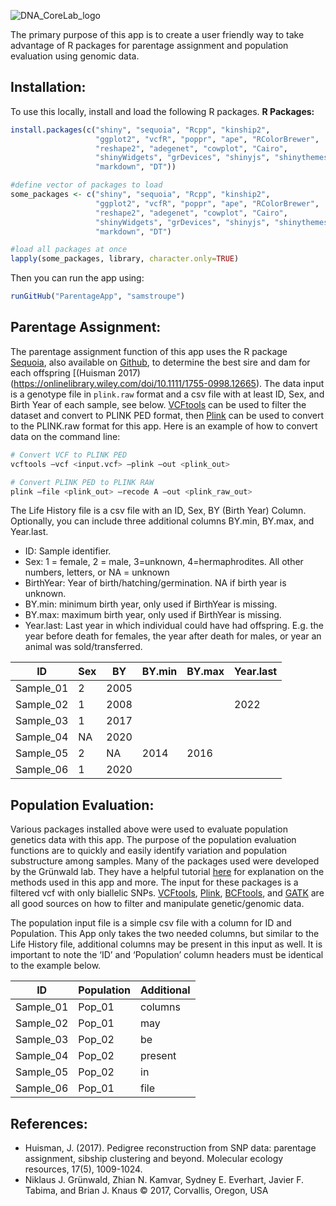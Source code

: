 
![DNA_CoreLab_logo](https://github.com/user-attachments/assets/dc990a43-7b10-466b-bd4b-040308990ba7)

The primary purpose of this app is to create a user friendly way to take advantage of R packages for parentage assignment and population evaluation using genomic data.

## Installation:
To use this locally, install and load the following R packages.
**R Packages:**
```R
install.packages(c("shiny", "sequoia", "Rcpp", "kinship2",
                   "ggplot2", "vcfR", "poppr", "ape", "RColorBrewer",
                   "reshape2", "adegenet", "cowplot", "Cairo",
                   "shinyWidgets", "grDevices", "shinyjs", "shinythemes",
                   "markdown", "DT"))

#define vector of packages to load
some_packages <- c("shiny", "sequoia", "Rcpp", "kinship2", 
                   "ggplot2", "vcfR", "poppr", "ape", "RColorBrewer", 
                   "reshape2", "adegenet", "cowplot", "Cairo", 
                   "shinyWidgets", "grDevices", "shinyjs", "shinythemes",
                   "markdown", "DT")

#load all packages at once
lapply(some_packages, library, character.only=TRUE)
```

Then you can run the app using:
```R
runGitHub("ParentageApp", "samstroupe")
```

## Parentage Assignment:
The parentage assignment function of this app uses the R package [Sequoia](https://jiscah.github.io/index.html), also available on [Github](https://github.com/JiscaH/sequoia), to determine the best sire and dam for each offspring [(Huisman 2017)(https://onlinelibrary.wiley.com/doi/10.1111/1755-0998.12665). The data input is a genotype file in `plink.raw` format and a csv file with at least ID, Sex, and Birth Year of each sample, see below. [VCFtools](https://vcftools.github.io/man_latest.html) can be used to filter the dataset and convert to PLINK PED format, then [Plink](https://www.cog-genomics.org/plink2/) can be used to convert to the PLINK.raw format for this app. Here is an example of how to convert data on the command line:
```bash
# Convert VCF to PLINK PED
vcftools –vcf <input.vcf> –plink –out <plink_out>

# Convert PLINK PED to PLINK RAW
plink –file <plink_out> –recode A –out <plink_raw_out>
```

The Life History file is a csv file with an ID, Sex, BY (Birth Year) Column. Optionally, you can include three additional columns BY.min, BY.max, and Year.last.

- ID: Sample identifier.
- Sex: 1 = female, 2 = male, 3=unknown, 4=hermaphrodites. All other numbers, letters, or NA = unknown
- BirthYear: Year of birth/hatching/germination. NA if birth year is unknown.
- BY.min: minimum birth year, only used if BirthYear is missing.
- BY.max: maximum birth year, only used if BirthYear is missing.
- Year.last: Last year in which individual could have had offspring. E.g. the year before death for females, the year after death for males, or year an animal was sold/transferred.

| ID | Sex | BY | BY.min | BY.max | Year.last |
| ----------- | ----------- | ----------- | ----------- | ----------- | ----------- |
| Sample_01 | 2 | 2005 | |||
| Sample_02 | 1 | 2008 | || 2022|
| Sample_03 | 1 | 2017 | |||
| Sample_04 | NA | 2020 | |||
| Sample_05 | 2 | NA |2014|2016||
| Sample_06 | 1 | 2020 ||||

## Population Evaluation:
Various packages installed above were used to evaluate population genetics data with this app. The purpose of the population evaluation functions are to quickly and easily identify variation and population substructure among samples. Many of the packages used were developed by the Grünwald lab. They have a helpful tutorial [here](https://grunwaldlab.github.io/Population_Genetics_in_R/index.html) for explanation on the methods used in this app and more. The input for these packages is a filtered vcf with only biallelic SNPs. [VCFtools](https://vcftools.github.io/man_latest.html), [Plink](https://www.cog-genomics.org/plink2/), [BCFtools](https://samtools.github.io/bcftools/bcftools.html), and [GATK](https://gatk.broadinstitute.org/hc/en-us/categories/360002369672-Tool-Index) are all good sources on how to filter and manipulate genetic/genomic data. 

The population input file is a simple csv file with a column for ID and Population. This App only takes the two needed columns, but similar to the Life History file, additional columns may be present in this input as well. It is important to note the ‘ID’ and ‘Population’ column headers must be identical to the example below.

| ID | Population | Additional |
| ----------- | ----------- | ----------- |
| Sample_01 | Pop_01 | columns |
| Sample_02 | Pop_01 | may |
| Sample_03 | Pop_02 | be |
| Sample_04 | Pop_02 | present |
| Sample_05 | Pop_02 | in |
| Sample_06 | Pop_01 | file |

## References:
- Huisman, J. (2017). Pedigree reconstruction from SNP data: parentage assignment, sibship clustering and beyond. Molecular ecology resources, 17(5), 1009-1024.
- Niklaus J. Grünwald, Zhian N. Kamvar, Sydney E. Everhart, Javier F. Tabima, and Brian J. Knaus © 2017, Corvallis, Oregon, USA
